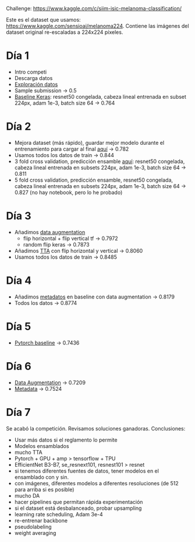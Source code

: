 Challenge: https://www.kaggle.com/c/siim-isic-melanoma-classification/

Este es el dataset que usamos: https://www.kaggle.com/sensioai/melanoma224. Contiene las imágenes del dataset original re-escaladas a 224x224 píxeles.

# Día 1

- Intro competi
- Descarga datos
- [Exploración datos](./exploracion.ipynb)
- Sample submission -> 0.5
- [Baseline Keras](./keras_baseline.ipynb): resnet50 congelada, cabeza lineal entrenada en subset 224px, adam 1e-3, batch size 64 -> 0.764
  
# Día 2

- Mejora dataset (más rápido), guardar mejor modelo durante el entrenamiento para cargar al final [aquí](./keras_baseline2.ipynb) -> 0.782
- Usamos todos los datos de train -> 0.844
- 3 fold cross validation, predicción ensamble [aquí](./keras_cv.ipynb): resnet50 congelada, cabeza lineal entrenada en subsets 224px, adam 1e-3, batch size 64 -> 0.811
- 5 fold cross validation, predicción ensamble, resnet50 congelada, cabeza lineal entrenada en subsets 224px, adam 1e-3, batch size 64 -> 0.827 (no hay notebook, pero lo he probado)

# Día 3

- Añadimos [data augmentation](./keras_data_augmentation.ipynb)
  - flip horizontal + flip vertical tf -> 0.7972
  - random flip keras -> 0.7873
- Añadimos [TTA](./keras_tta.ipynb) con flip horizontal y vertical -> 0.8060
- Usamos todos los datos de train -> 0.8485

# Día 4

- Añadimos [metadatos](./keras_meta.ipynb) en baseline con data augmentation -> 0.8179
- Todos los datos -> 0.8774

# Día 5

- [Pytorch baseline](./pytorch_baseline.ipynb) -> 0.7436

# Día 6

- [Data Augmentation](./pytorch_da.ipynb) -> 0.7209
- [Metadata](./pytorch_meta.ipynb) -> 0.7524

# Día 7

Se acabó la competición. Revisamos soluciones ganadoras. Conclusiones:

- Usar más datos si el reglamento lo permite
- Modelos ensamblados
- mucho TTA 
- Pytorch + GPU + amp > tensorflow + TPU
- EfficientNet B3-B7, se_resnext101, resnest101 > resnet
- si tenemos diferentes fuentes de datos, tener modelos en el ensamblado con y sin.
- con imágenes, diferentes modelos a diferentes resoluciones (de 512 para arriba si es posible)
- mucho DA
- hacer pipelines que permitan rápida experimentación
- si el dataset está desbalanceado, probar upsampling
- learning rate scheduling, Adam 3e-4
- re-entrenar backbone
- pseudolabeling
- weight averaging